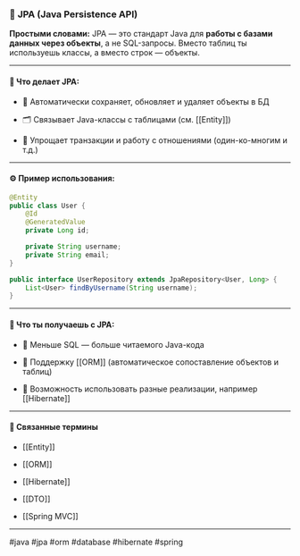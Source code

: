 ### 📄 **JPA (Java Persistence API)**

**Простыми словами:** JPA — это стандарт Java для **работы с базами данных через объекты**, а не SQL-запросы. Вместо таблиц ты используешь классы, а вместо строк — объекты.

---

#### 🧩 **Что делает JPA:**

- 🔄 Автоматически сохраняет, обновляет и удаляет объекты в БД
    
- 🗂️ Связывает Java-классы с таблицами (см. [[Entity]])
    
- 🧵 Упрощает транзакции и работу с отношениями (один-ко-многим и т.д.)
    

---

#### ⚙️ **Пример использования:**

```java
@Entity
public class User {
    @Id
    @GeneratedValue
    private Long id;

    private String username;
    private String email;
}
```

```java
public interface UserRepository extends JpaRepository<User, Long> {
    List<User> findByUsername(String username);
}
```

---

#### 🧠 **Что ты получаешь с JPA:**

- 🧹 Меньше SQL — больше читаемого Java-кода
    
- 🔁 Поддержку [[ORM]] (автоматическое сопоставление объектов и таблиц)
    
- 🔌 Возможность использовать разные реализации, например [[Hibernate]]
    

---

#### 🔗 **Связанные термины**

- [[Entity]]
    
- [[ORM]]
    
- [[Hibernate]]
    
- [[DTO]]
    
- [[Spring MVC]]
    

---

#java #jpa #orm #database #hibernate #spring